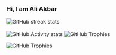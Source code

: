 ### Hi, I am Ali Akbar
![GitHub streak stats](https://github-readme-streak-stats.herokuapp.com/?user=2015n3192)  
<br/>
 ![GitHub Activity stats]( https://activity-graph.herokuapp.com/graph?username=2015n3192)
![GitHub Trophies ](https://github-profile-trophy.vercel.app/?username=2015n3192)  

![GitHub Trophies ](https://github-readme-stats.vercel.app/api/top-langs/?username=2015n3192)  
